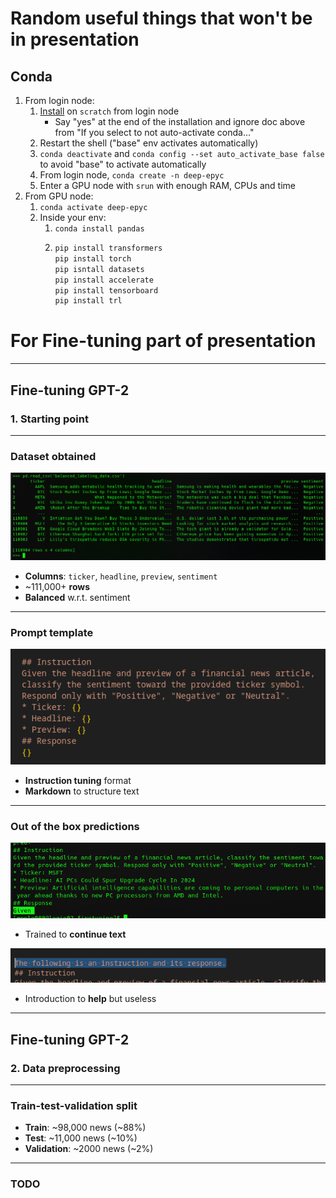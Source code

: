 # Random useful things that won't be in presentation

## Conda

1. From login node:
    1. [Install](https://orfeo-doc.areasciencepark.it/HPC/python-environment/) on `scratch` from login node
        * Say "yes" at the end of the installation and ignore doc above from "If you select to not auto-activate conda..."
    2. Restart the shell ("base" env activates automatically)
    3. `conda deactivate` and `conda config --set auto_activate_base false` to avoid "base" to activate automatically
    4. From login node, `conda create -n deep-epyc`
    5. Enter a GPU node with `srun` with enough RAM, CPUs and time
2. From GPU node:
    1. `conda activate deep-epyc`
    2. Inside your env:
        1. `conda install pandas`
        2.  ```bash
            pip install transformers
            pip install torch
            pip isntall datasets
            pip install accelerate
            pip install tensorboard
            pip install trl
            ```

# For Fine-tuning part of presentation

---

## Fine-tuning GPT-2

### 1. Starting point

---

### Dataset obtained

![](pics/labeled_dataset.png)
* **Columns**: `ticker`, `headline`, `preview`, `sentiment`
* ~111,000+ **rows**
* **Balanced** w.r.t. sentiment

---

### Prompt template

![](pics/prompt_template.png)
* **Instruction tuning** format
* **Markdown** to structure text

---

### Out of the box predictions

![](pics/out_of_the_box_pred.png)
* Trained to **continue text**

![](pics/useless_helper.png)
* Introduction to **help** but useless

---

## Fine-tuning GPT-2

### 2. Data preprocessing

---

### Train-test-validation split

* **Train**: ~98,000 news (~88%)
* **Test**: ~11,000 news (~10%)
* **Validation**: ~2000 news (~2%)

---

### TODO

